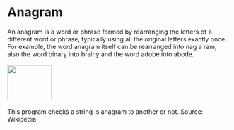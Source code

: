 # Anagram
An anagram is a word or phrase formed by rearranging the letters of a different word or phrase, typically using all the original letters exactly once. For example, the word anagram itself can be rearranged into nag a ram, also the word binary into brainy and the word adobe into abode.<br><br>
<img src="https://upload.wikimedia.org/wikipedia/commons/3/33/Anagram_Listen_%3D_Silent.gif" height="80px" width="100px">
<br><br>
This program checks a string is anagram to another or not.
<stromg>Source: Wikipedia</strong>